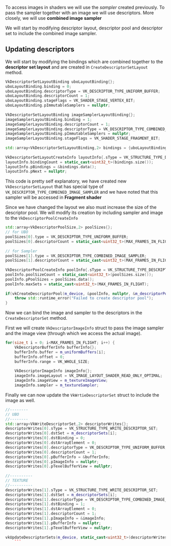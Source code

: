 
To access images in shaders we will use the *sampler* created previously. To pass the sampler together with an image we will use descriptors. More closely, we will use **combined image sampler** 

We will start by modifying descriptor layout, descriptor pool and descriptor set to include the combined image sampler. 

## Updating descriptors

We will start by modifying the bindings which are combined together to the **descriptor set layout** and are created in `CreateDescriptorSetLayout` method. 

```c++
VkDescriptorSetLayoutBinding uboLayoutBinding{};  
uboLayoutBinding.binding = 0;  
uboLayoutBinding.descriptorType = VK_DESCRIPTOR_TYPE_UNIFORM_BUFFER;  
uboLayoutBinding.descriptorCount = 1;  
uboLayoutBinding.stageFlags = VK_SHADER_STAGE_VERTEX_BIT;  
uboLayoutBinding.pImmutableSamplers = nullptr;  
  
VkDescriptorSetLayoutBinding imageSamplerLayoutBinding{};  
imageSamplerLayoutBinding.binding = 1;  
imageSamplerLayoutBinding.descriptorCount = 1;  
imageSamplerLayoutBinding.descriptorType = VK_DESCRIPTOR_TYPE_COMBINED_IMAGE_SAMPLER;  
imageSamplerLayoutBinding.pImmutableSamplers = nullptr;  
imageSamplerLayoutBinding.stageFlags = VK_SHADER_STAGE_FRAGMENT_BIT;  
  
std::array<VkDescriptorSetLayoutBinding,2> bindings = {uboLayoutBinding, imageSamplerLayoutBinding};  
  
VkDescriptorSetLayoutCreateInfo layoutInfo{.sType = VK_STRUCTURE_TYPE_DESCRIPTOR_SET_LAYOUT_CREATE_INFO};  
layoutInfo.bindingCount = static_cast<uint32_t>(bindings.size());  
layoutInfo.pBindings = &bindings.data();  
layoutInfo.pNext = nullptr;
```

This code is pretty self explanatory, we have created new `VkDescriptorSetLayout` that has special type of `VK_DESCRIPTOR_TYPE_COMBINED_IMAGE_SAMPLER` and we have noted that this sampler will be accessed in **Fragment shader**

Since we have changed the layout we also must increase the size of the descriptor pool. We will modify its creation by including sampler and image to the `VkDescriptorPoolCreateInfo`

```c++
std::array<VkDescriptorPoolSize,2> poolSizes{};  
// for UBO  
poolSizes[0].type = VK_DESCRIPTOR_TYPE_UNIFORM_BUFFER;  
poolSizes[0].descriptorCount = static_cast<uint32_t>(MAX_FRAMES_IN_FLIGHT);  
  
// for Sampler  
poolSizes[1].type = VK_DESCRIPTOR_TYPE_COMBINED_IMAGE_SAMPLER;  
poolSizes[1].descriptorCount = static_cast<uint32_t>(MAX_FRAMES_IN_FLIGHT);  
  
VkDescriptorPoolCreateInfo poolInfo{.sType = VK_STRUCTURE_TYPE_DESCRIPTOR_POOL_CREATE_INFO};  
poolInfo.poolSizeCount = static_cast<uint32_t>(poolSizes.size());  
poolInfo.pPoolSizes = poolSizes.data();  
poolInfo.maxSets = static_cast<uint32_t>(MAX_FRAMES_IN_FLIGHT);  
  
if(vkCreateDescriptorPool(m_device, &poolInfo, nullptr, &m_descriptorPool) != VK_SUCCESS) {  
    throw std::runtime_error("Failed to create descriptor pool");  
}
```

Now we can bind the image and sampler to the descriptors in the `CreateDescriptorSet` method.

First we will create `VkDescriptorImageInfo` struct to pass the image sampler and the image view (through which we access the actual image).

```c++
for(size_t i = 0; i<MAX_FRAMES_IN_FLIGHT; i++) {  
    VkDescriptorBufferInfo bufferInfo{};  
    bufferInfo.buffer = m_uniformBuffers[i];  
    bufferInfo.offset = 0;  
    bufferInfo.range = VK_WHOLE_SIZE;  
  
    VkDescriptorImageInfo imageInfo{};  
    imageInfo.imageLayout = VK_IMAGE_LAYOUT_SHADER_READ_ONLY_OPTIMAL;  
    imageInfo.imageView = m_textureImageView;  
    imageInfo.sampler = m_textureSampler;
```

Finally we can now update the `VkWrtieDescriptorSet` struct to include the image as well.

```c++
//--------  
// UBO  
//--------  
std::array<VkWriteDescriptorSet,2> descriptorWrites{};  
descriptorWrites[0].sType = VK_STRUCTURE_TYPE_WRITE_DESCRIPTOR_SET;  
descriptorWrites[0].dstSet = m_descriptorSets[i];  
descriptorWrites[0].dstBinding = 0;  
descriptorWrites[0].dstArrayElement = 0;  
descriptorWrites[0].descriptorType = VK_DESCRIPTOR_TYPE_UNIFORM_BUFFER;  
descriptorWrites[0].descriptorCount = 1;  
descriptorWrites[0].pBufferInfo = &bufferInfo;  
descriptorWrites[0].pImageInfo = nullptr;  
descriptorWrites[0].pTexelBufferView = nullptr;  
  
//----------  
// TEXTURE  
//----------  
descriptorWrites[1].sType = VK_STRUCTURE_TYPE_WRITE_DESCRIPTOR_SET;  
descriptorWrites[1].dstSet = m_descriptorSets[i];  
descriptorWrites[1].descriptorType = VK_DESCRIPTOR_TYPE_COMBINED_IMAGE_SAMPLER;  
descriptorWrites[1].dstBinding = 1;  
descriptorWrites[1].dstArrayElement = 0;  
descriptorWrites[1].descriptorCount = 1;  
descriptorWrites[1].pImageInfo = &imageInfo;  
descriptorWrites[1].pBufferInfo = nullptr;  
descriptorWrites[1].pTexelBufferView = nullptr;  
  
vkUpdateDescriptorSets(m_device, static_cast<uint32_t>(descriptorWrites.size()), descriptorWrites.data(), 0, nullptr);
	```